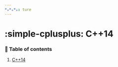 ```yaml
---
ᴴₒᴴₒᴴₒ: ture
---
```


# **:simple-cplusplus: C++14**

### **:book: Table of contents**

1. [C++14](C++14/README.md)

